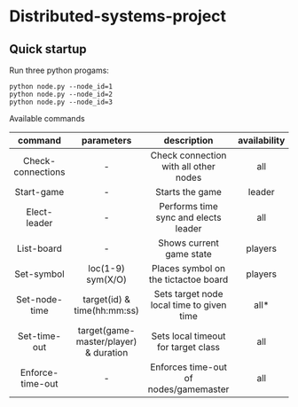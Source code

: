 # Distributed-systems-project

## Quick startup 
Run three python progams:

    python node.py --node_id=1
    python node.py --node_id=2
    python node.py --node_id=3


Available commands

| command |              parameters               |                description                | availability |
| :---:   |:-------------------------------------:|:-----------------------------------------:|:------------:|
| Check-connections |                   -                   |   Check connection with all other nodes   |     all      |
| Start-game |                   -                   |              Starts the game              |    leader    |
| Elect-leader |                   -                   |   Performs time sync and elects leader    |     all      |
| List-board |                   -                   |         Shows current game state          |   players    |
| Set-symbol  |           loc(1-9) sym(X/O)           |   Places symbol on the tictactoe board    |   players    
| Set-node-time |     target(id) &  time(hh:mm:ss)      | Sets target node local time to given time |     all*     |
| Set-time-out | target(game-master/player) & duration |    Sets local timeout for target class    |     all      
| Enforce-time-out |                   -                   |   Enforces time-out of nodes/gamemaster   |     all      |


